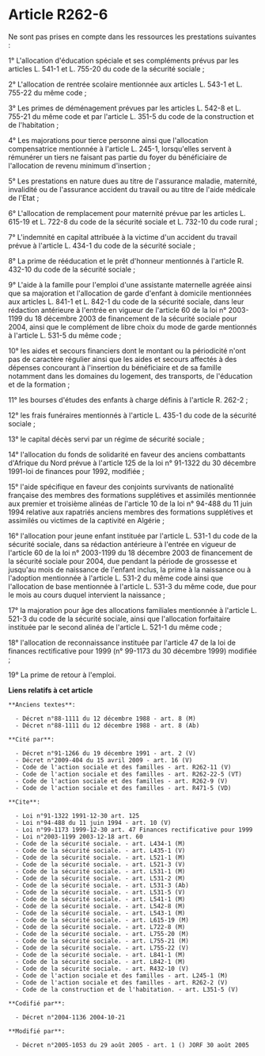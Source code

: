 # Article R262-6

Ne sont pas prises en compte dans les ressources les prestations suivantes :

1° L'allocation d'éducation spéciale et ses compléments prévus par les articles L. 541-1 et L. 755-20 du code de la sécurité
sociale ;

2° L'allocation de rentrée scolaire mentionnée aux articles L. 543-1 et L. 755-22 du même code ;

3° Les primes de déménagement prévues par les articles L. 542-8 et L. 755-21 du même code et par l'article L. 351-5 du code
de la construction et de l'habitation ;

4° Les majorations pour tierce personne ainsi que l'allocation compensatrice mentionnée à l'article L. 245-1, lorsqu'elles
servent à rémunérer un tiers ne faisant pas partie du foyer du bénéficiaire de l'allocation de revenu minimum d'insertion ;

5° Les prestations en nature dues au titre de l'assurance maladie, maternité, invalidité ou de l'assurance accident du
travail ou au titre de l'aide médicale de l'Etat ;

6° L'allocation de remplacement pour maternité prévue par les articles L. 615-19 et L. 722-8 du code de la sécurité sociale
et L. 732-10 du code rural ;

7° L'indemnité en capital attribuée à la victime d'un accident du travail prévue à l'article L. 434-1 du code de la sécurité
sociale ;

8° La prime de rééducation et le prêt d'honneur mentionnés à l'article R. 432-10 du code de la sécurité sociale ;

9° L'aide à la famille pour l'emploi d'une assistante maternelle agréée ainsi que sa majoration et l'allocation de garde
d'enfant à domicile mentionnées aux articles L. 841-1 et L. 842-1 du code de la sécurité sociale, dans leur rédaction
antérieure à l'entrée en vigueur de l'article 60 de la loi n° 2003-1199 du 18 décembre 2003 de financement de la sécurité
sociale pour 2004, ainsi que le complément de libre choix du mode de garde mentionnés à l'article L. 531-5 du même code ;

10° les aides et secours financiers dont le montant ou la périodicité n'ont pas de caractère régulier ainsi que les aides et
secours affectés à des dépenses concourant à l'insertion du bénéficiaire et de sa famille notamment dans les domaines du
logement, des transports, de l'éducation et de la formation ;

11° les bourses d'études des enfants à charge définis à l'article R. 262-2 ;

12° les frais funéraires mentionnés à l'article L. 435-1 du code de la sécurité sociale ;

13° le capital décès servi par un régime de sécurité sociale ;

14° l'allocation du fonds de solidarité en faveur des anciens combattants d'Afrique du Nord prévue à l'article 125 de la loi
n° 91-1322 du 30 décembre 1991-loi de finances pour 1992, modifiée ;

15° l'aide spécifique en faveur des conjoints survivants de nationalité française des membres des formations supplétives et
assimilés mentionnée aux premier et troisième alinéas de l'article 10 de la loi n° 94-488 du 11 juin 1994 relative aux
rapatriés anciens membres des formations supplétives et assimilés ou victimes de la captivité en Algérie ;

16° l'allocation pour jeune enfant instituée par l'article L. 531-1 du code de la sécurité sociale, dans sa rédaction
antérieure à l'entrée en vigueur de l'article 60 de la loi n° 2003-1199 du 18 décembre 2003 de financement de la sécurité
sociale pour 2004, due pendant la période de grossesse et jusqu'au mois de naissance de l'enfant inclus, la prime à la
naissance ou à l'adoption mentionnée à l'article L. 531-2 du même code ainsi que l'allocation de base mentionnée à l'article
L. 531-3 du même code, due pour le mois au cours duquel intervient la naissance ;

17° la majoration pour âge des allocations familiales mentionnée à l'article L. 521-3 du code de la sécurité sociale, ainsi
que l'allocation forfaitaire instituée par le second alinéa de l'article L. 521-1 du même code ;

18° l'allocation de reconnaissance instituée par l'article 47 de la loi de finances rectificative pour 1999 (n° 99-1173 du 30
décembre 1999) modifiée ;

19° La prime de retour à l'emploi.

**Liens relatifs à cet article**

	**Anciens textes**:

	  - Décret n°88-1111 du 12 décembre 1988 - art. 8 (M)
	  - Décret n°88-1111 du 12 décembre 1988 - art. 8 (Ab)

	**Cité par**:

	  - Décret n°91-1266 du 19 décembre 1991 - art. 2 (V)
	  - Décret n°2009-404 du 15 avril 2009 - art. 16 (V)
	  - Code de l'action sociale et des familles - art. R262-11 (V)
	  - Code de l'action sociale et des familles - art. R262-22-5 (VT)
	  - Code de l'action sociale et des familles - art. R262-9 (V)
	  - Code de l'action sociale et des familles - art. R471-5 (VD)

	**Cite**:

	  - Loi n°91-1322 1991-12-30 art. 125
	  - Loi n°94-488 du 11 juin 1994 - art. 10 (V)
	  - Loi n°99-1173 1999-12-30 art. 47 Finances rectificative pour 1999
	  - Loi n°2003-1199 2003-12-18 art. 60
	  - Code de la sécurité sociale. - art. L434-1 (M)
	  - Code de la sécurité sociale. - art. L435-1 (V)
	  - Code de la sécurité sociale. - art. L521-1 (M)
	  - Code de la sécurité sociale. - art. L521-3 (V)
	  - Code de la sécurité sociale. - art. L531-1 (M)
	  - Code de la sécurité sociale. - art. L531-2 (M)
	  - Code de la sécurité sociale. - art. L531-3 (Ab)
	  - Code de la sécurité sociale. - art. L531-5 (V)
	  - Code de la sécurité sociale. - art. L541-1 (M)
	  - Code de la sécurité sociale. - art. L542-8 (M)
	  - Code de la sécurité sociale. - art. L543-1 (M)
	  - Code de la sécurité sociale. - art. L615-19 (M)
	  - Code de la sécurité sociale. - art. L722-8 (M)
	  - Code de la sécurité sociale. - art. L755-20 (M)
	  - Code de la sécurité sociale. - art. L755-21 (M)
	  - Code de la sécurité sociale. - art. L755-22 (V)
	  - Code de la sécurité sociale. - art. L841-1 (M)
	  - Code de la sécurité sociale. - art. L842-1 (M)
	  - Code de la sécurité sociale. - art. R432-10 (V)
	  - Code de l'action sociale et des familles - art. L245-1 (M)
	  - Code de l'action sociale et des familles - art. R262-2 (V)
	  - Code de la construction et de l'habitation. - art. L351-5 (V)

	**Codifié par**:

	  - Décret n°2004-1136 2004-10-21

	**Modifié par**:

	  - Décret n°2005-1053 du 29 août 2005 - art. 1 () JORF 30 août 2005
